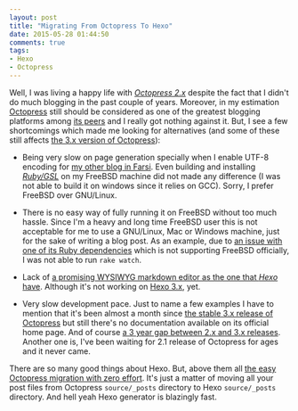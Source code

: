 ```yaml
---
layout: post
title: "Migrating From Octopress To Hexo"
date: 2015-05-28 01:44:50
comments: true
tags:
- Hexo
- Octopress
---
```


Well, I was living a happy life with _[Octopress 2.x](https://github.com/imathis/octopress)_ despite the fact that I didn't do much blogging in the past couple of years. Moreover, in my estimation [Octopress](http://octopress.org/) still should be considered as one of the greatest blogging platforms among [its peers](https://www.staticgen.com/) and I really got nothing against it. But, I see a few shortcomings which made me looking for alternatives (and some of these still affects [the 3.x version of Octopress](https://github.com/octopress/octopress)):

<!-- more -->

* Being very slow on page generation specially when I enable UTF-8 encoding for [my other blog in Farsi](http://fa.babaei.net/). Even building and installing _[Ruby/GSL](http://rb-gsl.rubyforge.org/)_ on my FreeBSD machine did not made any difference (I was not able to build it on windows since it relies on GCC). Sorry, I prefer FreeBSD over GNU/Linux.

* There is no easy way of fully running it on FreeBSD without too much hassle. Since I'm a heavy and long time FreeBSD user this is not acceptable for me to use a GNU/Linux, Mac or Windows machine, just for the sake of writing a blog post. As an example, due to [an issue with one of its Ruby dependencies](https://github.com/guard/listen/issues/220) which is not supporting FreeBSD officially, I was not able to run <code>rake watch</code>.

* Lack of [a promising WYSIWYG markdown editor as the one that _Hexo_ have](https://github.com/jaredly/hexo-admin). Although it's not working on [Hexo 3.x](http://hexo.io/), yet.

* Very slow development pace. Just to name a few examples I have to mention that it's been almost a month since [the stable 3.x release of Octopress](https://github.com/octopress/octopress/releases) but still there's no documentation available on its official home page. And of course [a 3 year gap between 2.x and 3.x releases](https://github.com/imathis/octopress/releases). Another one is, I've been waiting for 2.1 release of Octopress for ages and it never came.

There are so many good things about Hexo. But, above them all [the easy Octopress migration with zero effort](http://hexo.io/docs/migration.html#Octopress). It's just a matter of moving all your post files from Octopress <code>source/_posts</code> directory to Hexo <code>source/_posts</code> directory. And hell yeah Hexo generator is blazingly fast.

